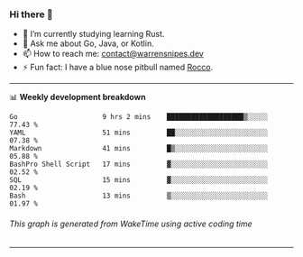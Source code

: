 ### Hi there 👋

- 🌱 I’m currently studying learning Rust.
- 💬 Ask me about Go, Java, or Kotlin.
- 📫 How to reach me: contact@warrensnipes.dev
- ⚡ Fun fact: I have a blue nose pitbull named [Rocco](https://i.imgur.com/iLsSCKu.jpg).

-------

📊 **Weekly development breakdown**
<!--START_SECTION:waka-->

```text
Go                     9 hrs 2 mins    ███████████████████▒░░░░░   77.43 %
YAML                   51 mins         ██░░░░░░░░░░░░░░░░░░░░░░░   07.38 %
Markdown               41 mins         █▒░░░░░░░░░░░░░░░░░░░░░░░   05.88 %
BashPro Shell Script   17 mins         ▓░░░░░░░░░░░░░░░░░░░░░░░░   02.52 %
SQL                    15 mins         ▓░░░░░░░░░░░░░░░░░░░░░░░░   02.19 %
Bash                   13 mins         ▒░░░░░░░░░░░░░░░░░░░░░░░░   01.97 %
```

<!--END_SECTION:waka-->
###### *This graph is generated from WakeTime using active coding time*
-------
